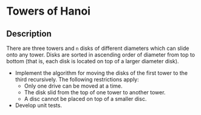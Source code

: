 # Towers of Hanoi

## Description
There are three towers and `n` disks of different diameters which can slide onto any tower. Disks are sorted in ascending order of diameter from top to bottom (that is, each disk is located on top of a larger diameter disk).
- Implement the algorithm for moving the disks of the first tower to the third recursively. The following restrictions apply:
  - Only one drive can be moved at a time.
  - The disk slid from the top of one tower to another tower.
  - A disc cannot be placed on top of a smaller disc.
- Develop unit tests.